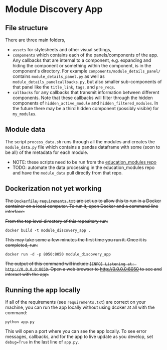 # Module Discovery App

## File structure

There are three main folders, 
- `assets` for stylesheets and other visual settings, 
- `components` which contains each of the panels/components of the app. Any callbacks that are internal to a component, e.g. expanding and hiding the component or something within the component, is in the component's directory. For example `components/module_details_panel/` contains `module_details_panel.py` as well as `module_details_panelcallbacks.py`, but also smaller sub-components of that panel like the `title_link`, `tags`, and `pre_reqs`.
- `callbacks` for any callbacks that transmit information between different components. Note that these callbacks will filter through the hidden components of `hidden_active_module` and `hidden_filtered_modules`. In the future there may be a third hidden component (possibly visible) for `my_modules`.

## Module data

The script `process_data.sh` runs through all the modules and creates the `module_data.py` file which contains a pandas dataframe with some (soon to be all) of the metadata for each module. 
- NOTE: these scripts need to be run from the [education_modules repo](https://github.com/arcus/education_modules/tree/main)
- TODO: automate the data processing in the education_modules repo and have the `module_data` pull directly from that repo.


## Dockerization not yet working

~~The `Dockerfile`, `requirements.txt` are set up to allow this to run in a Docker container on a local computer. To run it, open Docker and a command line interface.~~

~~From the top level directory of this repository run:~~

```
docker build -t module_discovery_app .
```

~~This may take some a few minutes the first time you run it. Once it is completed, run:~~

```
docker run -d -p 8050:8050 module_discovery_app
```

~~The output of this command will include `[INFO] Listening at: http://0.0.0.0:8050`. Open a web browser to http://0.0.0.0:8050 to see and interact with the app.~~

## Running the app locally

If all of the requirements (see `requirements.txt`) are correct on your machine, you can run the app locally without using dcoker at all with the command:

```
python app.py
```

This will open a port where you can see the app locally. To see error messages, callbacks, and for the app to live update as you develop, set `debug=True` in the last line of `app.py`.
